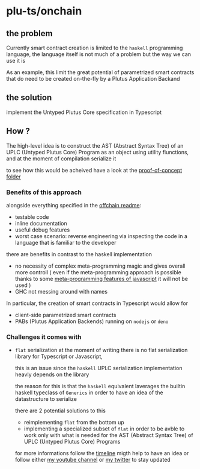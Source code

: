 # plu-ts/onchain

## the problem

Currently smart contract creation is limited to the ```haskell``` programming language, the language itself is not much of a problem but the way we can use it is

As an example, this limit the great potential of parametrized smart contracts that do need to be created on-the-fly by a Plutus Application Backand

## the solution

implement the Untyped Plutus Core specification in Typescript

## How ?

The high-level idea is to construct the AST (Abstract Syntax Tree) of an UPLC (Untyped Plutus Core) Program as an object using utility fiunctions, and at the moment of compilation serialize it

to see how this would be acheived have a look at the [proof-of-concept folder](../../../proof-of-concept)

### Benefits of this approach

alongside everything specified in the [offchain readme](../off-chain/readme.md):
- testable code
- inline documentation
- useful debug features
- worst case scenario: reverse engineering via inspecting the code in a language that is familiar to the developer

there are benefits in contrast to the haskell implementation
- no necessity of complex meta-programming magic and gives overall more controll ( even if the meta-programming approach is possible thanks to some [meta-programming features of javascript](https://developer.mozilla.org/en-US/docs/Web/JavaScript/Guide/Meta_programming) it will not be used )
- GHC not messing around with names

In particular, the creation of smart contracts in Typescript would allow for
- client-side parametrized smart contracts
- PABs (Plutus Application Backends) running on ```nodejs``` or ```deno```

### Challenges it comes with

- ```flat``` serialization
    at the moment of writing there is no flat serialization library for Typescript or Javascript,
    
    this is an issue since the ```haskell``` UPLC serialization implementation heavly depends on the library

    the reason for this is that the ```haskell``` equivalent laverages the builtin  haskell typeclass of ```Generics``` in order to have an idea of the datastructure to serialize

    there are 2 potential solutions to this
    - reimplementing ```flat``` from the bottom up
    - implementing a specialized subset of ```flat``` in order to be avble to work only with what is needed for the AST (Abstract Syntax Tree) of UPLC (Untyped Plutus Core) Programs

    for more informations follow the [timeline](./timeline.md) migth help to have an idea
    or follow either [my youtube channel](https://www.youtube.com/channel/UCirs7UT6W4cQFNb8FS4bNjw) or [my twitter](https://twitter.com/MicheleHarmonic) to stay updated
